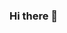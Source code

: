 ### Hi there 👋

<!--
**ezbueno/ezbueno** is a ✨ _special_ ✨ repository because its `README.md` (this file) appears on your GitHub profile.

Here are some ideas to get you started:

<img align="right" width="400" height="400" src="https://www.google.com/url?sa=i&url=http%3A%2F%2Feumaismais.com.br%2F2017%2F01%2F31%2Fliberando-o-acesso-ao-wildfly-para-todos-os-ips%2F&psig=AOvVaw26ra5A_4BOWkAqfVr3uFOv&ust=1595346985627000&source=images&cd=vfe&ved=0CAIQjRxqFwoTCJD7-fKY3OoCFQAAAAAdAAAAABAO">

# Welcome!

## I'm Ezandro Bueno!
- 🔭 I’m currently working on IT Analyst
- 🌱 I’m currently learning Java | HTML | CSS | JavaScript


## About me 
[![Github Badge](https://img.shields.io/badge/-Github-000?style=flat-square&logo=Github&logoColor=white&link=link_do_seu_perfil_no_github)](https://github.com/ezbueno)
[![Linkedin Badge](https://img.shields.io/badge/-LinkedIn-blue?style=flat-square&logo=Linkedin&logoColor=white&link=https://www.linkedin.com/in/ezandro-bueno-776aab192/)](link_do_seu_perfil_no_linkedin)
[![Whatsapp Badge](https://img.shields.io/badge/-Whatsapp-4CA143?style=flat-square&labelColor=4CA143&logo=whatsapp&logoColor=white&link=https://api.whatsapp.com/send?phone=seu_telefone_55+11+999141783&text=Hello!)](https://api.whatsapp.com/send?phone=seu_telefone_55+11+999141783&text=Hello!)
[![Gmail Badge](https://img.shields.io/badge/-Gmail-c14438?style=flat-square&logo=Gmail&logoColor=white&link=mailto:seu_email)](mailto:ezandro.bueno@gmail.com)

- Thanks for visiting. 

- Enjoy it!! o/
-->
